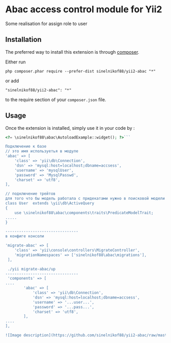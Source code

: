 Abac access control module for Yii2
===================================
Some realisation for assign role to user

Installation
------------

The preferred way to install this extension is through [composer](http://getcomposer.org/download/).

Either run

```
php composer.phar require --prefer-dist sinelnikof88/yii2-abac "*"
```

or add

```
"sinelnikof88/yii2-abac": "*"
```

to the require section of your `composer.json` file.


Usage
-----

Once the extension is installed, simply use it in your code by  :

```php
<?= \sinelnikof88\abac\AutoloadExample::widget(); ?>```

Подключение к базе
// это имя используетья в модуле
'abac' => [
    'class' => 'yii\db\Connection',
    'dsn' => 'mysql:host=localhost;dbname=accsess',
    'username' => 'mysqlUser',
    'password' => 'MysqlPasswd',
    'charset' => 'utf8',
],

// подключение трейтов
для того что бы модель работала с придекатами нужно в поисковой модели прописать
class User  extends \yii\db\ActiveQuery
{
    use \sinelnikof88\abac\components\traits\PredicateModelTrait;
.....
}

--------------------------------
в конфиге консоли

'migrate-abac' => [
    'class' => 'yii\console\controllers\MigrateController',
    'migrationNamespaces' => ['sinelnikof88\abac\migrations'],
 ],

 ./yii migrate-abac/up
--------------------------------
 'components' => [
....
        'abac' => [
            'class' => 'yii\db\Connection',
            'dsn' => 'mysql:host=localhost;dbname=accsess',
            'username' => '...user...',
            'password' => '...pass...',
            'charset' => 'utf8',
        ],
....
],

![Image description](https://github.com/sinelnikof88/yii2-abac/raw/master/image/1.bmp)
